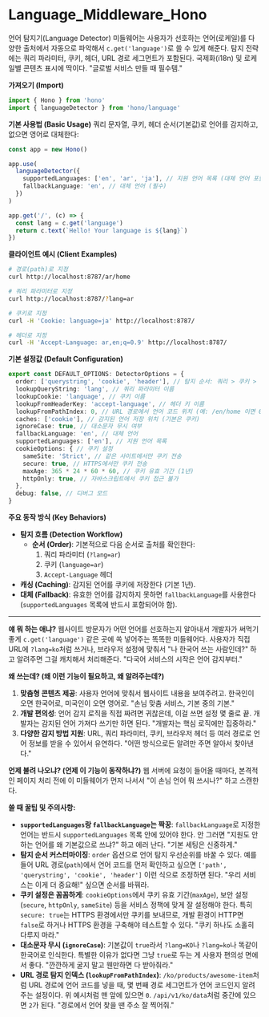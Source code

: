 # Language_Middleware_Hono

언어 탐지기(Language Detector) 미들웨어는 사용자가 선호하는 언어(로케일)를 다양한 출처에서 자동으로 파악해서 `c.get('language')`로 쓸 수 있게 해준다. 탐지 전략에는 쿼리 파라미터, 쿠키, 헤더, URL 경로 세그먼트가 포함된다. 국제화(i18n) 및 로케일별 콘텐츠 표시에 딱이다. "글로벌 서비스 만들 때 필수템."

**가져오기 (Import)**

```typescript
import { Hono } from 'hono'
import { languageDetector } from 'hono/language'
```

**기본 사용법 (Basic Usage)**
쿼리 문자열, 쿠키, 헤더 순서(기본값)로 언어를 감지하고, 없으면 영어로 대체한다:

```typescript
const app = new Hono()

app.use(
  languageDetector({
    supportedLanguages: ['en', 'ar', 'ja'], // 지원 언어 목록 (대체 언어 포함 필수)
    fallbackLanguage: 'en', // 대체 언어 (필수)
  })
)

app.get('/', (c) => {
  const lang = c.get('language')
  return c.text(`Hello! Your language is ${lang}`)
})
```

**클라이언트 예시 (Client Examples)**

```bash
# 경로(path)로 지정
curl http://localhost:8787/ar/home

# 쿼리 파라미터로 지정
curl http://localhost:8787/?lang=ar

# 쿠키로 지정
curl -H 'Cookie: language=ja' http://localhost:8787/

# 헤더로 지정
curl -H 'Accept-Language: ar,en;q=0.9' http://localhost:8787/
```

**기본 설정값 (Default Configuration)**

```typescript
export const DEFAULT_OPTIONS: DetectorOptions = {
  order: ['querystring', 'cookie', 'header'], // 탐지 순서: 쿼리 > 쿠키 > 헤더
  lookupQueryString: 'lang', // 쿼리 파라미터 이름
  lookupCookie: 'language', // 쿠키 이름
  lookupFromHeaderKey: 'accept-language', // 헤더 키 이름
  lookupFromPathIndex: 0, // URL 경로에서 언어 코드 위치 (예: /en/home 이면 0)
  caches: ['cookie'], // 감지된 언어 저장 위치 (기본은 쿠키)
  ignoreCase: true, // 대소문자 무시 여부
  fallbackLanguage: 'en', // 대체 언어
  supportedLanguages: ['en'], // 지원 언어 목록
  cookieOptions: { // 쿠키 설정
    sameSite: 'Strict', // 같은 사이트에서만 쿠키 전송
    secure: true, // HTTPS에서만 쿠키 전송
    maxAge: 365 * 24 * 60 * 60, // 쿠키 유효 기간 (1년)
    httpOnly: true, // 자바스크립트에서 쿠키 접근 불가
  },
  debug: false, // 디버그 모드
}
```

**주요 동작 방식 (Key Behaviors)**
*   **탐지 흐름 (Detection Workflow)**
    *   **순서 (Order)**: 기본적으로 다음 순서로 출처를 확인한다:
        1.  쿼리 파라미터 (`?lang=ar`)
        2.  쿠키 (`language=ar`)
        3.  `Accept-Language` 헤더
*   **캐싱 (Caching)**: 감지된 언어를 쿠키에 저장한다 (기본 1년).
*   **대체 (Fallback)**: 유효한 언어를 감지하지 못하면 `fallbackLanguage`를 사용한다 (`supportedLanguages` 목록에 반드시 포함되어야 함).

---

**얘 뭐 하는 애냐?**
웹사이트 방문자가 어떤 언어를 선호하는지 알아내서 개발자가 써먹기 좋게 `c.get('language')` 같은 곳에 쏙 넣어주는 똑똑한 미들웨어다. 사용자가 직접 URL에 `?lang=ko`처럼 쓰거나, 브라우저 설정에 맞춰서 "나 한국어 쓰는 사람인데?" 하고 알려주면 그걸 캐치해서 처리해준다. "다국어 서비스의 시작은 언어 감지부터."

**왜 쓰는데? (왜 이런 기능이 필요하고, 왜 알려주는데?)**
1.  **맞춤형 콘텐츠 제공**: 사용자 언어에 맞춰서 웹사이트 내용을 보여주려고. 한국인이 오면 한국어로, 미국인이 오면 영어로. "손님 맞춤 서비스, 기본 중의 기본."
2.  **개발 편의성**: 언어 감지 로직을 직접 짜려면 귀찮은데, 이걸 쓰면 설정 몇 줄로 끝. 개발자는 감지된 언어 가져다 쓰기만 하면 된다. "개발자는 핵심 로직에만 집중하라."
3.  **다양한 감지 방법 지원**: URL, 쿼리 파라미터, 쿠키, 브라우저 헤더 등 여러 경로로 언어 정보를 받을 수 있어서 유연하다. "어떤 방식으로든 알려만 주면 알아서 찾아낸다."

**언제 불려 나오냐? (언제 이 기능이 동작하냐?)**
웹 서버에 요청이 들어올 때마다, 본격적인 페이지 처리 전에 이 미들웨어가 먼저 나서서 "이 손님 언어 뭐 쓰시나?" 하고 스캔한다.

**쓸 때 꿀팁 및 주의사항:**
*   **`supportedLanguages`랑 `fallbackLanguage`는 짝꿍**: `fallbackLanguage`로 지정한 언어는 반드시 `supportedLanguages` 목록 안에 있어야 한다. 안 그러면 "지원도 안 하는 언어를 왜 기본값으로 쓰냐?" 하고 에러 난다. "기본 세팅은 신중하게."
*   **탐지 순서 커스터마이징**: `order` 옵션으로 언어 탐지 우선순위를 바꿀 수 있다. 예를 들어 URL 경로(`path`)에서 언어 코드를 먼저 확인하고 싶으면 `['path', 'querystring', 'cookie', 'header']` 이런 식으로 조정하면 된다. "우리 서비스는 이게 더 중요해!" 싶으면 순서를 바꿔라.
*   **쿠키 설정은 꼼꼼하게**: `cookieOptions`에서 쿠키 유효 기간(`maxAge`), 보안 설정(`secure`, `httpOnly`, `sameSite`) 등을 서비스 정책에 맞게 잘 설정해야 한다. 특히 `secure: true`는 HTTPS 환경에서만 쿠키를 보내므로, 개발 환경이 HTTP면 `false`로 하거나 HTTPS 환경을 구축해야 테스트할 수 있다. "쿠키 하나도 소홀히 다루지 마라."
*   **대소문자 무시 (`ignoreCase`)**: 기본값이 `true`라서 `?lang=KO`나 `?lang=ko`나 똑같이 한국어로 인식한다. 특별한 이유가 없다면 그냥 `true`로 두는 게 사용자 편의성 면에서 좋다. "깐깐하게 굴지 말고 웬만하면 다 받아줘라."
*   **URL 경로 탐지 인덱스 (`lookupFromPathIndex`)**: `/ko/products/awesome-item`처럼 URL 경로에 언어 코드를 넣을 때, 몇 번째 경로 세그먼트가 언어 코드인지 알려주는 설정이다. 위 예시처럼 맨 앞에 있으면 `0`. `/api/v1/ko/data`처럼 중간에 있으면 `2`가 된다. "경로에서 언어 찾을 땐 주소 잘 찍어줘."
